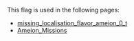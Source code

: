 This flag is used in the following pages:
 - [missing_localisation_flavor_ameion_0_t](../events/missing_localisation_flavor_ameion_0_t.md)
 - [Ameion_Missions](../missions/Ameion_Missions.md)

